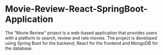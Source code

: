 # Movie-Review-React-SpringBoot-Application
The "Movie Review" project is a web-based application that provides users with a platform to search, review and rate movies. The project is developed using Spring Boot for the backend, React for the frontend and MongoDB for the database.
